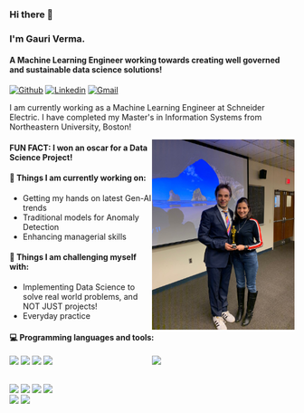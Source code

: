 ### Hi there 👋 
### I'm Gauri Verma.
#### A Machine Learning Engineer working towards creating well governed and sustainable data science solutions!

[![Github](https://img.shields.io/badge/-Github-000?style=flat&logo=Github&logoColor=white)](https://github.com/gauriverma19)
[![Linkedin](https://img.shields.io/badge/-LinkedIn-blue?style=flat&logo=Linkedin&logoColor=white)](https://www.linkedin.com/in/verma-gauri/)
[![Gmail](https://img.shields.io/badge/-Gmail-c14438?style=flat&logo=Gmail&logoColor=white)](mailto:verma.g@northeastern.edu)

I am currently working as a Machine Learning Engineer at Schneider Electric. I have completed my Master's in Information Systems from Northeastern University, Boston!  

<img align="right" alt="img" src="https://github.com/gauriverma19/gauriverma19/blob/main/cover_image.jpeg" width="50%" height="auto" />

#### FUN FACT: I won an oscar for a Data Science Project! 

#### 🌱 Things I am currently working on: 
- Getting my hands on latest Gen-AI trends
- Traditional models for Anomaly Detection
- Enhancing managerial skills

#### :muscle: Things I am challenging myself with:
- Implementing Data Science to solve real world problems, and NOT JUST projects!
- Everyday practice

#### :computer: Programming languages and tools: 
<p>
	<img width="50%" align="right" src="https://github-readme-stats.vercel.app/api?username=gauriverma19&show_icons=true&hide_border=true" />

<code><img width="10%" src="https://www.vectorlogo.zone/logos/python/python-ar21.svg"></code>
<code><img width="10%" src="https://www.vectorlogo.zone/logos/tensorflow/tensorflow-ar21.svg"></code>
<code><img width="10%" src="https://www.vectorlogo.zone/logos/pytorch/pytorch-ar21.svg"></code>
<code><img width="10%" src="https://www.vectorlogo.zone/logos/java/java-ar21.svg"></code>

<br />
<code><img width="10%" src="https://www.vectorlogo.zone/logos/mysql/mysql-ar21.svg"></code>
<code><img width="10%" src="https://www.vectorlogo.zone/logos/mongodb/mongodb-ar21.svg"></code>
<code><img width="10%" src="https://www.vectorlogo.zone/logos/microsoft_powerbi/microsoft_powerbi-ar21.svg"></code>
<code><img width="10%" src="https://www.vectorlogo.zone/logos/talend/talend-ar21.svg"></code>

  
  
<br />
<code><img width="10%" src="https://www.vectorlogo.zone/logos/amazon_aws/amazon_aws-ar21.svg"></code>
<code><img width="10%" src="https://www.vectorlogo.zone/logos/git-scm/git-scm-ar21.svg"></code>
</p>
